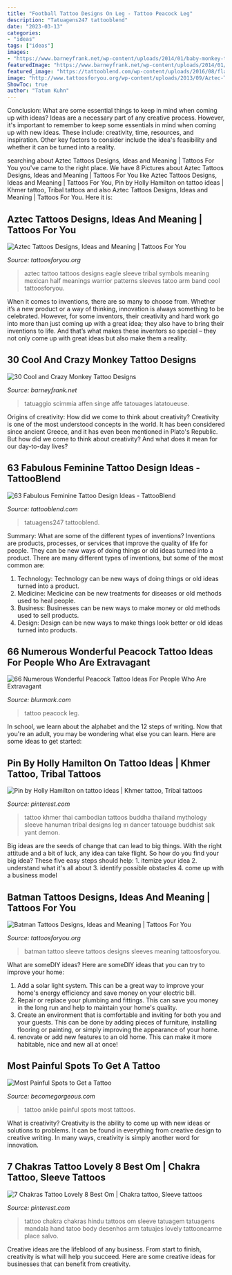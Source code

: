 ```yaml
---
title: "Football Tattoo Designs On Leg - Tattoo Peacock Leg"
description: "Tatuagens247 tattooblend"
date: "2023-03-13"
categories:
- "ideas"
tags: ["ideas"]
images:
- "https://www.barneyfrank.net/wp-content/uploads/2014/01/baby-monkey-tattoos.jpg"
featuredImage: "https://www.barneyfrank.net/wp-content/uploads/2014/01/baby-monkey-tattoos.jpg"
featured_image: "https://tattooblend.com/wp-content/uploads/2016/08/flax-flower-ankle-tat.jpg"
image: "http://www.tattoosforyou.org/wp-content/uploads/2013/09/Aztec-Tattoos-Sleeve-645x1024.jpg"
ShowToc: true
author: "Tatum Kuhn"
---
```



Conclusion: What are some essential things to keep in mind when coming up with ideas?
Ideas are a necessary part of any creative process. However, it's important to remember to keep some essentials in mind when coming up with new ideas. These include: creativity, time, resources, and inspiration. Other key factors to consider include the idea's feasibility and whether it can be turned into a reality.

	

		
searching about Aztec Tattoos Designs, Ideas and Meaning | Tattoos For You you've came to the right place. We have 8 Pictures about Aztec Tattoos Designs, Ideas and Meaning | Tattoos For You like Aztec Tattoos Designs, Ideas and Meaning | Tattoos For You, Pin by Holly Hamilton on tattoo ideas | Khmer tattoo, Tribal tattoos and also Aztec Tattoos Designs, Ideas and Meaning | Tattoos For You. Here it is:
		
    
## Aztec Tattoos Designs, Ideas And Meaning | Tattoos For You

<img loading=lazy src="http://www.tattoosforyou.org/wp-content/uploads/2013/09/Aztec-Tattoos-Sleeve-645x1024.jpg" onerror="this.onerror=null;this.src='https://tse3.mm.bing.net/th?id=OIP.QdeBALytWodCItenaAK3YwHaLw&amp;pid=15.1';" alt="Aztec Tattoos Designs, Ideas and Meaning | Tattoos For You">

_Source: tattoosforyou.org_

>aztec tattoo tattoos designs eagle sleeve tribal symbols meaning mexican half meanings warrior patterns sleeves tatoo arm band cool tattoosforyou. 

	

When it comes to inventions, there are so many to choose from. Whether it’s a new product or a way of thinking, innovation is always something to be celebrated. However, for some inventors, their creativity and hard work go into more than just coming up with a great idea; they also have to bring their inventions to life. And that’s what makes these inventors so special – they not only come up with great ideas but also make them a reality.

    
## 30 Cool And Crazy Monkey Tattoo Designs

<img loading=lazy src="https://www.barneyfrank.net/wp-content/uploads/2014/01/baby-monkey-tattoos.jpg" onerror="this.onerror=null;this.src='https://tse3.mm.bing.net/th?id=OIP.BXL3fVKvr8SnBn1046hCPwHaJz&amp;pid=15.1';" alt="30 Cool and Crazy Monkey Tattoo Designs">

_Source: barneyfrank.net_

>tatuaggio scimmia affen singe affe tatouages latatoueuse. 

	

Origins of creativity: How did we come to think about creativity?
Creativity is one of the most understood concepts in the world. It has been considered since ancient Greece, and it has even been mentioned in Plato's Republic. But how did we come to think about creativity? And what does it mean for our day-to-day lives?

    
## 63 Fabulous Feminine Tattoo Design Ideas - TattooBlend

<img loading=lazy src="https://tattooblend.com/wp-content/uploads/2016/08/flax-flower-ankle-tat.jpg" onerror="this.onerror=null;this.src='https://tse3.mm.bing.net/th?id=OIP.7l7CfOB07ApHOd9zllwZIQHaHW&amp;pid=15.1';" alt="63 Fabulous Feminine Tattoo Design Ideas - TattooBlend">

_Source: tattooblend.com_

>tatuagens247 tattooblend. 

	

Summary: What are some of the different types of inventions?
Inventions are products, processes, or services that improve the quality of life for people. They can be new ways of doing things or old ideas turned into a product. There are many different types of inventions, but some of the most common are:
1) Technology: Technology can be new ways of doing things or old ideas turned into a product.
2) Medicine: Medicine can be new treatments for diseases or old methods used to heal people.
3) Business: Businesses can be new ways to make money or old methods used to sell products.
4) Design: Design can be new ways to make things look better or old ideas turned into products.

    
## 66 Numerous Wonderful Peacock Tattoo Ideas For People Who Are Extravagant

<img loading=lazy src="https://www.blurmark.com/wp-content/uploads/2017/05/Stunning-Peacock-Tattoo-On-Lower-Leg.jpg" onerror="this.onerror=null;this.src='https://tse3.mm.bing.net/th?id=OIP.H0N8LhTPhIc3bH1619UMygHaNK&amp;pid=15.1';" alt="66 Numerous Wonderful Peacock Tattoo Ideas For People Who Are Extravagant">

_Source: blurmark.com_

>tattoo peacock leg. 

	

In school, we learn about the alphabet and the 12 steps of writing. Now that you're an adult, you may be wondering what else you can learn. Here are some ideas to get started: 

    
## Pin By Holly Hamilton On Tattoo Ideas | Khmer Tattoo, Tribal Tattoos

<img loading=lazy src="https://i.pinimg.com/736x/c1/eb/53/c1eb53bf24fe6ea7a6204c61db1861aa.jpg" onerror="this.onerror=null;this.src='https://tse3.mm.bing.net/th?id=OIP.P0m6eKV5E_bg1dw0zKXt1AHaNL&amp;pid=15.1';" alt="Pin by Holly Hamilton on tattoo ideas | Khmer tattoo, Tribal tattoos">

_Source: pinterest.com_

>tattoo khmer thai cambodian tattoos buddha thailand mythology sleeve hanuman tribal designs leg ขา dancer tatouage buddhist sak yant demon. 

	

Big ideas are the seeds of change that can lead to big things. With the right attitude and a bit of luck, any idea can take flight. So how do you find your big idea? These five easy steps should help: 1. itemize your idea 2. understand what it's all about 3. identify possible obstacles 4. come up with a business model 
    
## Batman Tattoos Designs, Ideas And Meaning | Tattoos For You

<img loading=lazy src="http://www.tattoosforyou.org/wp-content/uploads/2013/10/Batman-Sleeve-Tattoo.jpg" onerror="this.onerror=null;this.src='https://tse4.mm.bing.net/th?id=OIP.AwbRFW4RFky7oTc-yKFvnQHaJ4&amp;pid=15.1';" alt="Batman Tattoos Designs, Ideas and Meaning | Tattoos For You">

_Source: tattoosforyou.org_

>batman tattoo sleeve tattoos designs sleeves meaning tattoosforyou. 

	

What are someDIY ideas?
Here are someDIY ideas that you can try to improve your home:
1. Add a solar light system. This can be a great way to improve your home's energy efficiency and save money on your electric bill.
2. Repair or replace your plumbing and fittings. This can save you money in the long run and help to maintain your home's quality.
3. Create an environment that is comfortable and inviting for both you and your guests. This can be done by adding pieces of furniture, installing flooring or painting, or simply improving the appearance of your home.
4. renovate or add new features to an old home. This can make it more habitable, nice and new all at once!

    
## Most Painful Spots To Get A Tattoo

<img loading=lazy src="https://static.becomegorgeous.com/img/arts/2010/Sep/28/2828/flower_tattoo_ankle.jpg" onerror="this.onerror=null;this.src='https://tse2.mm.bing.net/th?id=OIP.Pa7XMMasaSuEohx0846VfwHaJ3&amp;pid=15.1';" alt="Most Painful Spots to Get a Tattoo">

_Source: becomegorgeous.com_

>tattoo ankle painful spots most tattoos. 

	

What is creativity?
Creativity is the ability to come up with new ideas or solutions to problems. It can be found in everything from creative design to creative writing. In many ways, creativity is simply another word for innovation.

    
## 7 Chakras Tattoo Lovely 8 Best Om | Chakra Tattoo, Sleeve Tattoos

<img loading=lazy src="https://i.pinimg.com/736x/5a/f6/84/5af684058dfa0d76f84bf41bc80b0ea1.jpg" onerror="this.onerror=null;this.src='https://tse1.mm.bing.net/th?id=OIP.683yfSl0Addsi8xY_rY2XQHaJ3&amp;pid=15.1';" alt="7 Chakras Tattoo Lovely 8 Best Om | Chakra tattoo, Sleeve tattoos">

_Source: pinterest.com_

>tattoo chakra chakras hindu tattoos om sleeve tatuagem tatuagens mandala hand tatoo body desenhos arm tatuajes lovely tattoonearme place salvo. 

	

Creative ideas are the lifeblood of any business. From start to finish, creativity is what will help you succeed. Here are some creative ideas for businesses that can benefit from creativity.

